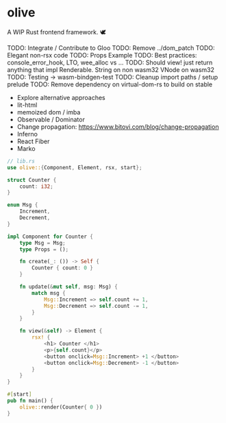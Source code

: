 # olive

A WIP Rust frontend framework. 🕊

TODO: Integrate / Contribute to Gloo
TODO: Remove ../dom_patch
TODO: Elegant non-rsx code
TODO: Props Example
TODO: Best practices: console_error_hook, LTO, wee_alloc vs ...
TODO: Should view! just return anything that impl Renderable.
String on non wasm32
VNode on wasm32
TODO: Testing -> wasm-bindgen-test
TODO: Cleanup import paths / setup prelude
TODO: Remove dependency on virtual-dom-rs to build on stable

- Explore alternative approaches
- lit-html
- memoized dom / imba
- Observable / Dominator
- Change propagation: https://www.bitovi.com/blog/change-propagation
- Inferno
- React Fiber
- Marko

```rust
// lib.rs
use olive::{Component, Element, rsx, start};

struct Counter {
    count: i32;
}

enum Msg {
    Increment,
    Decrement,
}

impl Component for Counter {
    type Msg = Msg;
    type Props = ();

    fn create(_: ()) -> Self {
        Counter { count: 0 }
    }

    fn update(&mut self, msg: Msg) {
        match msg {
            Msg::Increment => self.count += 1,
            Msg::Decrement => self.count -= 1,
        }
    }

    fn view(&self) -> Element {
        rsx! {
            <h1> Counter </h1>
            <p>{self.count}</p>
            <button onclick=Msg::Increment> +1 </button>
            <button onclick=Msg::Decrement> -1 </button>
        }
    }
}

#[start]
pub fn main() {
    olive::render(Counter{ 0 })
}
```
